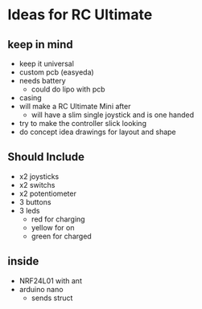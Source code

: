# Ideas for RC Ultimate

## keep in mind

-   keep it universal
-   custom pcb (easyeda)
-   needs battery
    -   could do lipo with pcb
-   casing
-   will make a RC Ultimate Mini after
    -   will have a slim single joystick and is one handed
-   try to make the controller slick looking
-   do concept idea drawings for layout and shape

## Should Include

-   x2 joysticks
-   x2 switchs
-   x2 potentiometer
-   3 buttons
-   3 leds
    - red for charging
    - yellow for on
    - green for charged

## inside

-   NRF24L01 with ant
-   arduino nano
    -   sends struct
